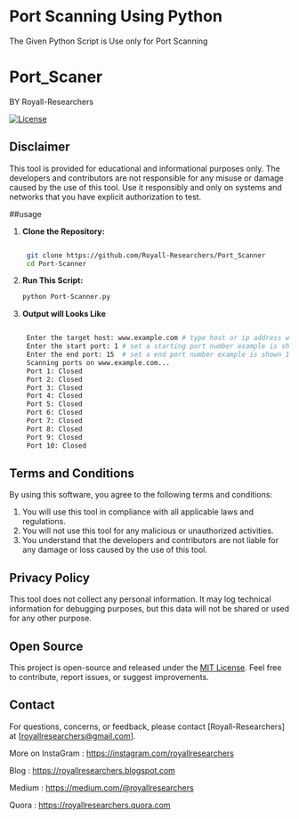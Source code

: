 # Port Scanning Using Python
The Given Python Script is Use only for Port Scanning
# Port_Scaner
BY Royall-Researchers


[![License](https://img.shields.io/badge/License-MIT-blue.svg)](LICENSE)

## Disclaimer

This tool is provided for educational and informational purposes only. The developers and contributors are not responsible for any misuse or damage caused by the use of this tool. Use it responsibly and only on systems and networks that you have explicit authorization to test.

##usage

1. **Clone the Repository:**

   ```bash
   
    git clone https://github.com/Royall-Researchers/Port_Scanner
    cd Port-Scanner

2. **Run This Script:**

   ```bash
   python Port-Scanner.py

3. **Output will Looks Like**

   ```bash
   
    Enter the target host: www.example.com # type host or ip address which you need to scan
    Enter the start port: 1 # set a starting port number example is shown in 1
    Enter the end port: 15  # set a end port number example is shown 15
    Scanning ports on www.example.com...
    Port 1: Closed
    Port 2: Closed
    Port 3: Closed
    Port 4: Closed
    Port 5: Closed
    Port 6: Closed
    Port 7: Closed
    Port 8: Closed
    Port 9: Closed
    Port 10: Closed

## Terms and Conditions

By using this software, you agree to the following terms and conditions:

1. You will use this tool in compliance with all applicable laws and regulations.
2. You will not use this tool for any malicious or unauthorized activities.
3. You understand that the developers and contributors are not liable for any damage or loss caused by the use of this tool.

## Privacy Policy

This tool does not collect any personal information. It may log technical information for debugging purposes, but this data will not be shared or used for any other purpose.

## Open Source

This project is open-source and released under the [MIT License](LICENSE). Feel free to contribute, report issues, or suggest improvements.

## Contact

For questions, concerns, or feedback, please contact [Royall-Researchers] at [royallresearchers@gmail.com].

More on InstaGram : https://instagram.com/royallresearchers

Blog : https://royallresearchers.blogspot.com

Medium : https://medium.com/@royallresearchers

Quora : https://royallresearchers.quora.com
